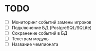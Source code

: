 # TODO

- [ ] Мониторинг событий замены игроков
- [ ] Подключение БД (PostgreSQL/SQLite)
- [ ] Сохранение событий в БД
- [ ] Телеграм модуль
- [ ] Название чемпионата
